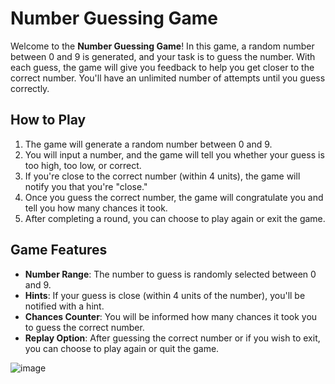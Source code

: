 # Number Guessing Game

Welcome to the **Number Guessing Game**! In this game, a random number between 0 and 9 is generated, and your task is to guess the number. With each guess, the game will give you feedback to help you get closer to the correct number. You'll have an unlimited number of attempts until you guess correctly.

## How to Play

1. The game will generate a random number between 0 and 9.
2. You will input a number, and the game will tell you whether your guess is too high, too low, or correct.
3. If you're close to the correct number (within 4 units), the game will notify you that you're "close."
4. Once you guess the correct number, the game will congratulate you and tell you how many chances it took.
5. After completing a round, you can choose to play again or exit the game.

## Game Features

- **Number Range**: The number to guess is randomly selected between 0 and 9.
- **Hints**: If your guess is close (within 4 units of the number), you'll be notified with a hint.
- **Chances Counter**: You will be informed how many chances it took you to guess the correct number.
- **Replay Option**: After guessing the correct number or if you wish to exit, you can choose to play again or quit the game.

![image](https://github.com/user-attachments/assets/31d2dd66-3936-43b8-a439-4367358f2885)
